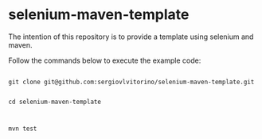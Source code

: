 # selenium-maven-template

The intention of this repository is to provide a template using selenium and maven.

Follow the commands below to execute the example code:


<code>
git clone git@github.com:sergiovlvitorino/selenium-maven-template.git

cd selenium-maven-template

mvn test
</code>

